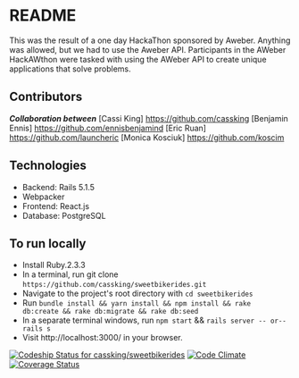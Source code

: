 # README

This was the result of a one day HackaThon sponsored by Aweber. Anything was allowed, but we had to use the Aweber API. Participants in the AWeber HackAWthon were  tasked with using the AWeber API to create unique applications that solve problems.

## Contributors
***Collaboration between***
[Cassi King] https://github.com/cassking
[Benjamin Ennis] https://github.com/ennisbenjamind
[Eric Ruan] https://github.com/launcheric
[Monica Kosciuk] https://github.com/koscim

## Technologies
* Backend: Rails 5.1.5
* Webpacker
* Frontend: React.js
* Database: PostgreSQL

## To run locally
* Install Ruby.2.3.3
* In a terminal, run git clone `https://github.com/cassking/sweetbikerides.git`
* Navigate to the project's root directory with `cd sweetbikerides`
* Run `bundle install && yarn install && npm install && rake db:create && rake db:migrate && rake db:seed`
* In a separate terminal windows, run `npm start` && `rails server -- or-- rails s`
* Visit http://localhost:3000/ in your browser.

[ ![Codeship Status for cassking/sweetbikerides](https://app.codeship.com/projects/ee140d20-131d-0136-a67e-068f11ae90dc/status?branch=master)](https://app.codeship.com/projects/283120)
[![Code Climate](https://codeclimate.com/github/cassking/sweetbikerides/badges/gpa.svg)](https://codeclimate.com/github/cassking/sweetbikerides)
[![Coverage Status](https://coveralls.io/repos/github/cassking/sweetbikerides/badge.svg?branch=master)](https://coveralls.io/github/cassking/sweetbikerides?branch=master)
